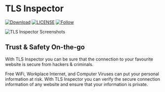 # TLS Inspector

[![Download](https://img.shields.io/itunes/v/1100539810.svg?label=iTunes%20App%20Store&style=flat-square)](https://tlsinspector.com/dl.html)
[![LICENSE](https://img.shields.io/github/license/certificate-helper/TLS-Inspector.svg?style=flat-square)](https://github.com/ecnepsnai/ds/blob/master/LICENSE)
[![Follow](https://img.shields.io/twitter/follow/tlsinspector?style=flat-square)](https://twitter.com/tlsinspector.com)

<img src="https://tlsinspector.com/static/img/screenshots.png" alt="TLS Inspector Screenshots" />

## Trust & Safety On-the-go

With TLS Inspector you can be sure that the connection to your favourite website is secure from hackers & criminals.

Free WiFi, Workplace Internet, and Computer Viruses can put your personal information at risk. With TLS Inspector you can verify the secure connection information of any website and ensure that your information is private.
